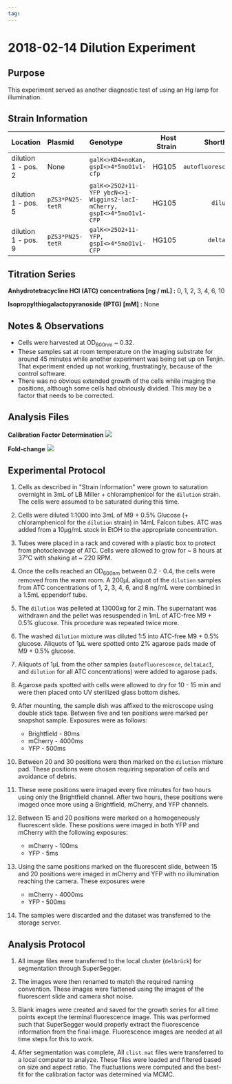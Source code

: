```yaml
---
tag:
---
```


# 2018-02-14 Dilution Experiment


## Purpose
This experiment served as another diagnostic test of using an Hg lamp for illumination.


## Strain Information

| Location | Plasmid | Genotype | Host Strain | Shorthand |
| :------- | :------ | :------- | ----------: | --------: |
| dilution 1 - pos. 2 | None | `galK<>KD4+noKan, gspI<>4*5noO1v1-cfp` | HG105 | `autofluorescence` |
| dilution 1 - pos. 5 | `pZS3*PN25-tetR` | `galK<>25O2+11-YFP ybcN<>1-Wiggins2-lacI-mCherry, gspI<>4*5noO1v1-CFP` | HG105 | `dilution`|
| dilution 1 - pos. 9 | `pZS3*PN25-tetR`| `galK<>25O2+11-YFP, gspI<>4*5noO1v1-CFP` |  HG105 |`deltaLacI` |

## Titration Series

**Anhydrotetracycline HCl (ATC) concentrations [ng / mL] :** 0, 1, 2, 3, 4, 6, 10

**Isopropylthiogalactopyranoside (IPTG) [mM] :** None

## Notes & Observations
* Cells were harvested at OD<sub>600nm</sub> ~ 0.32.
* These samples sat at room temperature on the imaging substrate for around 45 minutes while another experiment was being set up on Tenjin. That experiment ended up not working, frustratingly, because of the control software.
* There was no obvious extended growth of the cells while imaging the positions, although some cells had obviously divided. This may be a factor that needs to be corrected.

## Analysis Files

**Calibration Factor Determination**
![](output/20180214_tenjin_37C_glucose_O2_calibration_factor.png)


**Fold-change**
![](output/20180214_tenjin_37C_glucose_O2_foldchange.png)


## Experimental Protocol

1. Cells as described in "Strain Information" were grown to saturation overnight in 3mL of LB Miller + chloramphenicol for the `dilution` strain. The cells were assumed to be saturated during this time.

2. Cells were diluted 1:1000 into 3mL of M9 + 0.5% Glucose (+ chloramphenicol for the `dilution` strain) in 14mL Falcon tubes. ATC was added from a 10µg/mL stock in EtOH to the appropriate concentration.

3. Tubes were placed in a rack and covered with a plastic box to protect from photocleavage of ATC. Cells were allowed to grow for ~ 8 hours at 37°C with shaking at ~ 220 RPM.

4. Once the cells reached an OD<sub>600nm</sub> between 0.2 - 0.4, the cells were removed from the warm room. A 200µL aliquot of the `dilution` samples from ATC concentrations of 1, 2, 3, 4, 6, and 8 ng/mL were combined in a 1.5mL eppendorf tube.

5. The `dilution`  was pelleted at 13000xg for 2 min. The supernatant was withdrawn and the pellet was resuspended in 1mL of ATC-free M9 + 0.5% glucose. This procedure was repeated twice more.

6. The washed `dilution` mixture was diluted 1:5 into ATC-free M9 + 0.5% glucose. Aliquots of 1µL were spotted onto 2% agarose pads made of M9 + 0.5% glucose.

7. Aliquots of 1µL from the other samples (`autofluorescence`, `deltaLacI`, and `dilution` for all ATC concentrations) were added to agarose pads.

8. Agarose pads spotted with cells were allowed to dry for 10 - 15 min and were then placed onto UV sterilized glass bottom dishes.

9. After mounting, the sample dish was affixed to the microscope using double stick tape. Between five and ten positions were marked per snapshot sample. Exposures were as follows:
    - Brightfield - 80ms
    - mCherry - 4000ms
    - YFP - 500ms

10. Between 20 and 30 positions were then marked on the `dilution` mixture pad. These positions were chosen requiring separation of cells and avoidance of debris.

11. These were positions were imaged every five minutes for two hours using only the Brightfield channel. After two hours, these positions were imaged once more using a Brightfield, mCherry, and YFP channels.

12. Between 15 and 20 positions were marked on a homogeneously fluorescent slide. These positions were imaged in both YFP and mCherry with the following exposures:
    - mCherry - 100ms
    - YFP - 5ms

13. Using the same positions marked on the  fluorescent slide, between 15 and 20 positions were imaged in mCherry and YFP with no illumination reaching the camera. These exposures were
    - mCherry - 4000ms
    - YFP - 500ms

14. The samples were discarded and the dataset was transferred to the storage server.


## Analysis Protocol
1. All image files were transferred to the local cluster (`delbrück`) for segmentation through SuperSegger.

2. The images were then renamed to match the required naming convention. These images were flattened using the images of the fluorescent slide and camera shot noise.

3. Blank images were created and saved for the growth series for all time points except the
terminal fluorescence image. This was performed such that SuperSegger would properly extract the fluorescence information from the final image. Fluorescence images are needed at all time steps for this to work.

4. After segmentation was complete, All `clist.mat` files were transferred to a local computer to analyze. These files were loaded and filtered based on size and aspect ratio. The fluctuations were computed and the best-fit for the calibration factor was determined via MCMC.
